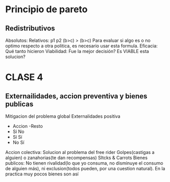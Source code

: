 # Principio de pareto 
## Redistributivos
Absolutos:
Relativos: 
  p1      p2
(b>c) > (b>c)
Para evaluar si algo es o no optimo respecto a otra politica, es necesario usar esta formula.
Eficacia: Qué tanto hicieron
Viabilidad: Fue la mejor decisión? Es VIABLE esta solucion?

# CLASE 4
## Externailidades, accion preventiva y bienes publicas
Mitigacion del problema global
Externalidades positiva
- Accion                      -Resto 
-    Sí                No
-    Sí                Sí
-    No                Sí


Accion colectiva:
 Solucion al problema del free rider
 Golpes(castigas a alguien) o zanahorias(te dan recompensas)
 SItcks & Carrots
 Bienes publicos: No tienen rivalidad(lo que yo consuma, no disminuye el consumo de alguien más), ni exclusion(todos pueden, por una cuestion natural).
 En la practica muy pocos bienes son así

 
